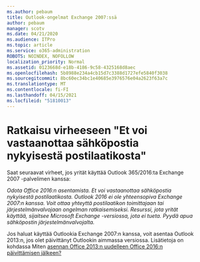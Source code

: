 ```yaml
---
ms.author: pebaum
title: Outlook-ongelmat Exchange 2007:ssä
author: pebaum
manager: scotv
ms.date: 04/21/2020
ms.audience: ITPro
ms.topic: article
ms.service: o365-administration
ROBOTS: NOINDEX, NOFOLLOW
localization_priority: Normal
ms.assetid: 0123668d-e18b-4186-9c58-4325168d8aec
ms.openlocfilehash: 5b8988e234a4cb15d7c3388d1727efe5840f3038
ms.sourcegitcommit: 8bc60ec34bc1e40685e3976576e04a2623f63a7c
ms.translationtype: MT
ms.contentlocale: fi-FI
ms.lasthandoff: 04/15/2021
ms.locfileid: "51810013"
---
```

# <a name="solution-for-error-you-wont-be-able-to-receive-mail-from-a-current-mailbox"></a>Ratkaisu virheeseen "Et voi vastaanottaa sähköpostia nykyisestä postilaatikosta"
Saat seuraavat virheet, jos yrität käyttää Outlook 365/2016:ta Exchange 2007 -palvelimen kanssa:

*Odota Office 2016:n asentamista. Et voi vastaanottaa sähköpostia nykyisestä postilaatikosta. Outlook 2016 ei ole yhteensopiva Exchange 2007:n kanssa. Voit ottaa yhteyttä postilaatikon toimittajaan tai järjestelmänvalvojaan ongelman ratkaisemiseksi. Resurssi, jota yrität käyttää, sijaitsee Microsoft Exchange -versiossa, jota ei tueta. Pyydä apua sähköpostin järjestelmänvalvojalta.*

Jos haluat käyttää Outlookia Exchange 2007:n kanssa, voit asentaa Outlook 2013:n, jos olet päivittänyt Outlookin aimmassa versiossa. Lisätietoja on kohdassa Miten [asennan Office 2013:n uudelleen Office 2016:n päivittämisen jälkeen?](https://support.office.com/article/a6ca92f4-cbb4-4609-9fdb-f8d3dd6812f3)